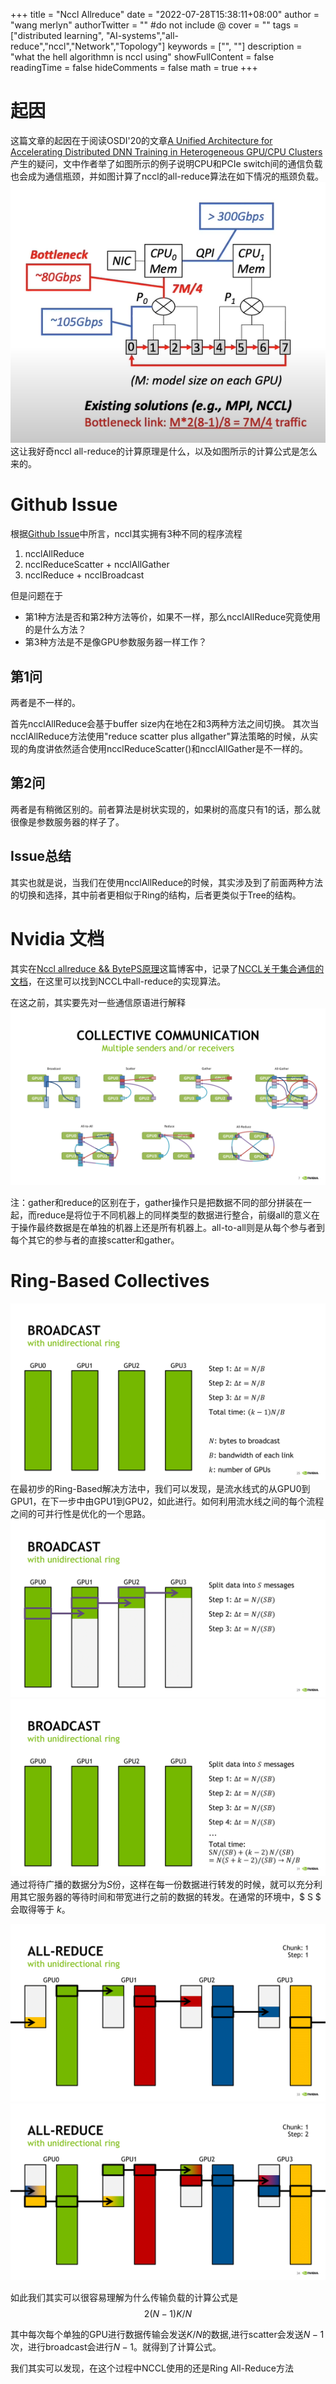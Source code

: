 +++
title = "Nccl Allreduce"
date = "2022-07-28T15:38:11+08:00"
author = "wang merlyn"
authorTwitter = "" #do not include @
cover = ""
tags = ["distributed learning", "AI-systems","all-reduce","nccl","Network","Topology"]
keywords = ["", ""]
description = "what the hell algorithmn is nccl using"
showFullContent = false
readingTime = false
hideComments = false
math = true
+++

# 起因
这篇文章的起因在于阅读OSDI'20的文章[A Unified Architecture for Accelerating Distributed DNN Training in Heterogeneous GPU/CPU Clusters](https://www.usenix.org/system/files/osdi20-jiang.pdf)产生的疑问，文中作者举了如图所示的例子说明CPU和PCIe switch间的通信负载也会成为通信瓶颈，并如图计算了nccl的all-reduce算法在如下情况的瓶颈负载。
![nccl](/images/nccl-all-reduce.png)
这让我好奇nccl all-reduce的计算原理是什么，以及如图所示的计算公式是怎么来的。
# Github Issue
根据[Github Issue](https://github.com/NVIDIA/nccl/issues/256)中所言，nccl其实拥有3种不同的程序流程
1. ncclAllReduce
2. ncclReduceScatter + ncclAllGather
3. ncclReduce + ncclBroadcast

但是问题在于
* 第1种方法是否和第2种方法等价，如果不一样，那么ncclAllReduce究竟使用的是什么方法？
* 第3种方法是不是像GPU参数服务器一样工作？

## 第1问
两者是不一样的。

首先ncclAllReduce会基于buffer size内在地在2和3两种方法之间切换。
其次当ncclAllReduce方法使用"reduce scatter plus allgather"算法策略的时候，从实现的角度讲依然适合使用ncclReduceScatter()和ncclAllGather是不一样的。
## 第2问
两者是有稍微区别的。前者算法是树状实现的，如果树的高度只有1的话，那么就很像是参数服务器的样子了。

## Issue总结
其实也就是说，当我们在使用ncclAllReduce的时候，其实涉及到了前面两种方法的切换和选择，其中前者更相似于Ring的结构，后者更类似于Tree的结构。

# Nvidia 文档
其实在[Nccl allreduce && BytePS原理](https://www.cnblogs.com/deepllz/p/11347960.html)这篇博客中，记录了[NCCL关于集合通信的文档](https://images.nvidia.cn/events/sc15/pdfs/NCCL-Woolley.pdf)，在这里可以找到NCCL中all-reduce的实现算法。

在这之前，其实要先对一些通信原语进行解释
![通信原语](/images/NCCL-Woolley-06.png)

注：gather和reduce的区别在于，gather操作只是把数据不同的部分拼装在一起，而reduce是将位于不同机器上的同样类型的数据进行整合，前缀all的意义在于操作最终数据是在单独的机器上还是所有机器上。all-to-all则是从每个参与者到每个其它的参与者的直接scatter和gather。

# Ring-Based Collectives
![Ring](/images/NCCL-Woolley-24.png)
在最初步的Ring-Based解决方法中，我们可以发现，是流水线式的从GPU0到GPU1，在下一步中由GPU1到GPU2，如此进行。如何利用流水线之间的每个流程之间的可并行性是优化的一个思路。
![Split Ring](/images/NCCL-Woolley-28.png)
![Split Ring](/images/NCCL-Woolley-30.png)
通过将待广播的数据分为$S$份，这样在每一份数据进行转发的时候，就可以充分利用其它服务器的等待时间和带宽进行之前的数据的转发。在通常的环境中，$ S $ 会取得等于 $k$。

![All-Reduce](/images/NCCL-Woolley-32.png)
![All-Reduce](/images/NCCL-Woolley-33.png)

如此我们其实可以很容易理解为什么传输负载的计算公式是$$2(N-1)K/N$$

其中每次每个单独的GPU进行数据传输会发送$K/N$的数据,进行scatter会发送$N-1$次，进行broadcast会进行$N-1$。就得到了计算公式。

我们其实可以发现，在这个过程中NCCL使用的还是Ring All-Reduce方法